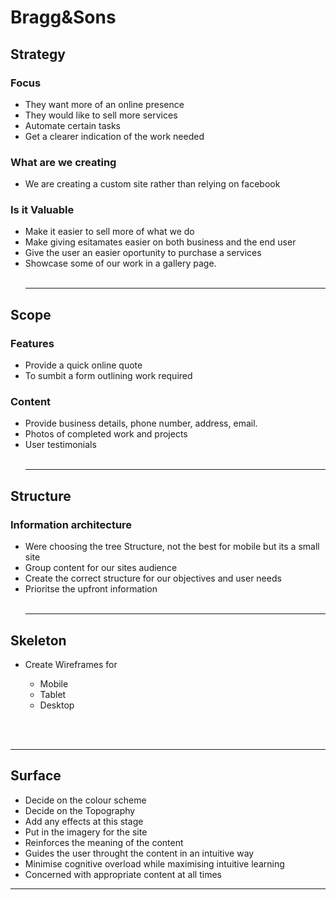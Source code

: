 # Bragg&Sons
## Strategy
### Focus
- They want more of an online presence
- They would like to sell more services
- Automate certain tasks
- Get a clearer indication of the work needed
### What are we creating
- We are creating a custom site rather than relying on facebook
### Is it Valuable
- Make it easier to sell more of what we do
- Make giving esitamates easier on both business and the end user
- Give the user an easier oportunity to purchase a services
- Showcase some of our work in a gallery page.
<br><br><hr>
## Scope
### Features
- Provide a quick online quote
- To sumbit a form outlining work required
### Content
- Provide business details, phone number, address, email.
- Photos of completed work and projects
- User testimonials
<br><br><hr>
## Structure
### Information architecture
- Were choosing the tree Structure, not the best for mobile but its a small site
- Group content for our sites audience
- Create the correct structure for our objectives and user needs
- Prioritse the upfront information
<br><br><hr>
## Skeleton
<ul>
<li>Create Wireframes for</li>
<ul>
<li>Mobile</li>
<li>Tablet</li>
<li>Desktop</li>
</ul>
</ul>
<br><br><hr>
<h2> Surface</h2>

- Decide on the colour scheme
- Decide on the Topography
- Add any effects at this stage
- Put in the imagery for the site
- Reinforces the meaning of the content
- Guides the user throught the content in an intuitive way
- Minimise cognitive overload while maximising intuitive learning
- Concerned with appropriate content at all times

<hr>

